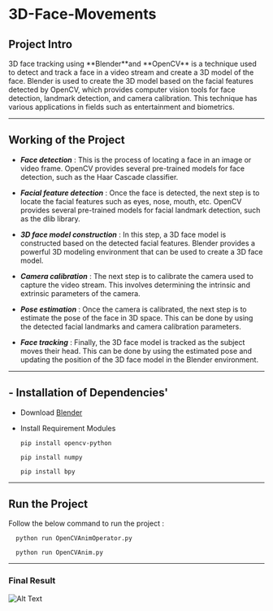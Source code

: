 # 3D-Face-Movements

## Project Intro
<p>3D face tracking using **Blender**and **OpenCV** is a technique used to detect and track a face in a video stream and create a 3D model of the face. Blender is used to create the 3D model based on the facial features detected by OpenCV, which provides computer vision tools for face detection, landmark detection, and camera calibration. This technique has various applications in fields such as entertainment and biometrics.</p>

--- 
## Working of the Project
- ***Face detection*** : This is the process of locating a face in an image or video frame. OpenCV provides several pre-trained models for face detection, such as the Haar Cascade classifier.

- ***Facial feature detection*** : Once the face is detected, the next step is to locate the facial features such as eyes, nose, mouth, etc. OpenCV provides several pre-trained models for facial landmark detection, such as the dlib library.

- ***3D face model construction*** : In this step, a 3D face model is constructed based on the detected facial features. Blender provides a powerful 3D modeling environment that can be used to create a 3D face model.

- ***Camera calibration*** : The next step is to calibrate the camera used to capture the video stream. This involves determining the intrinsic and extrinsic parameters of the camera.

- ***Pose estimation*** : Once the camera is calibrated, the next step is to estimate the pose of the face in 3D space. This can be done by using the detected facial landmarks and camera calibration parameters.

- ***Face tracking*** : Finally, the 3D face model is tracked as the subject moves their head. This can be done by using the estimated pose and updating the position of the 3D face model in the Blender environment.

---
## - Installation of Dependencies'

* Download [Blender](https://www.blender.org/download/)
* Install Requirement Modules

      pip install opencv-python

      pip install numpy

      pip install bpy

---

## Run the Project

Follow the below command to run the project :

      python run OpenCVAnimOperator.py

      python run OpenCVAnim.py

---
### Final Result

![Alt Text](3D-Face-Movements.gif)
